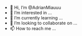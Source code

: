- 👋 Hi, I’m @AdrianMiauuu
- 👀 I’m interested in ...
- 🌱 I’m currently learning ...
- 💞️ I’m looking to collaborate on ...
- 📫 How to reach me ...

<!---
AdrianMiauuu/AdrianMiauuu is a ✨ special ✨ repository because its `README.md` (this file) appears on your GitHub profile.
You can click the Preview link to take a look at your changes.
--->
